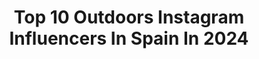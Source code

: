 ---
title: Top 10 Outdoors Instagram Influencers In Spain In 2024
description: >-
  Find top outdoors Instagram influencers in Spain in 2024. Most popular hashtags: #outdoors #picoftheday #nature #explore.
platform: Instagram
hits: 165
text_top: See the most popular Instagram influencers on inBeat.
text_bottom: Our search engine holds 165 Instagram influencers like this in Spain for you to pitch.
profiles:
  - username: "laura_travelyoga"
    fullname: >-
      Laura | Yoga teacher & traveller
    bio: >-
      🧘🏼‍♀️ Yoga teacher 🌍 World traveller & outdoors 🌻 Inspired by sunsets & rocky landscapes
    location: "Spain"
    followers: 4672
    engagement: 868
    commentsToLikes: 0.056241
    id: ckaor6ksulxxk0i78w2d1aks7
    verified: false
    hashtags: "#adventureanywhere, #travelyogateacher, #travelyoga, #travelwithme"
  - username: "alvarovaliente"
    fullname: >-
      Álvaro Valiente
    bio: >-
      📸 Outdoors & commercial photographer / filmmaker ✉️ Collab with me! hello@alvarovaliente.com 📍 Spain based. Worldwide available ⬇️ More of my work
    location: "Spain"
    followers: 82576
    engagement: 357
    commentsToLikes: 0.000699
    id: ck5c3fddkz7wh0i11a8j52zlf
    verified: false
    hashtags: "#natgeoyourshot, #earthpix, #earth, #visualcreators"
  - username: "cupo_libre"
    fullname: >-
      Cupo Libre - Pilar Escribano
    bio: >-
      Spanish Huntress👩🏽‍🌾🇪🇸 Hunting Blogger🦌👩🏽‍💻 Licensed in Public&RRPP👩🏽‍🎓📝 Outdoors&Travel🌲🛩 @zeisshunting_eu Ambassador Sponsored Sauer Norma @excopesa
    location: "Spain"
    followers: 25016
    engagement: 237
    commentsToLikes: 0.012328
    id: ck0tvd6e6axe50i19cmjkw92d
    verified: false
    hashtags: "#huntingpic, #huntress, #countrygirl, #huntinglife"
  - username: "pilarmontero30"
    fullname: >-
      Pilar Montero
    bio: >-
      Blogger |Hunter| Outdoors Enthusiast 🎓 Nurse. 💄Fashion Lover|| Lifestyles
    location: "Spain"
    followers: 69862
    engagement: 796
    commentsToLikes: 0.019434
    id: ck5zkb6kbj5mm0i14k78gnu3c
    verified: false
    hashtags: "#teckel, #hunter, #campo, #caza"
  - username: "matt_wnd"
    fullname: >-
      ↟Ｍ∧Ｔl∧Ｓ  Ｍ∧ＮJ∧ＲlＮ↟
    bio: >-
      📷Photography ↟ Mountain Lover ↟ 🌍Travel ↟ Lifestyle ↟ Outdoors ↟ 📍34°36'47.3'' S 58°22.634' O
    location: "Spain"
    followers: 5319
    engagement: 1899
    commentsToLikes: 0.100320
    id: ck14krp5lqz8b0i191ji3yepb
    verified: false
    hashtags: "#travelpicture, #earthofficial, #nature, #trilhandotrilhas"
  - username: "mccarthyedwin"
    fullname: >-
      Edwin Sanchez Mccarthy
    bio: >-
      Adventures - Outdoors 🏔🏕 ..................... Packrafting - Exploring 🚣🏽‍♀️🚀 ..................... Photography - Travel - 📷✈️ .......... 🇪🇸/🇦🇺
    location: "Spain"
    followers: 6962
    engagement: 367
    commentsToLikes: 0.015990
    id: ck137h9edbj6y0i19pkxveqom
    verified: false
    hashtags: "#wildlife, #monta, #travel, #snow"
  - username: "svanabjarnason"
    fullname: >-
      Svana Bjarnason I Rock climber
    bio: >-
      🇫🇷(&🇮🇸)🧗🏼‍♀️ 🏄🏼‍♀️🏂🪂🦩🦄 @team_edelrid @tenayaclimbing @sierra_climbing @nutripurefr @symbioz_climbing
    location: "Spain"
    followers: 21411
    engagement: 656
    commentsToLikes: 0.020895
    id: ck5zwsrfi6p2w0i14mntv0wny
    verified: false
    hashtags: "#grimpe, #edelrid, #climbersofinstagram, #climbergirl"
  - username: "lukedeweert"
    fullname: >-
      Luke ‘Skywalker’ de Weert
    bio: >-
      🏆 World Cup Champion
    location: "Spain"
    followers: 35443
    engagement: 496
    commentsToLikes: 0.030903
    id: ck5zwt3fs6pqv0i14tdybd5a8
    verified: false
    hashtags: "#flying, #outdoors, #travel, #extremesports"
  - username: "_sierra_jabali"
    fullname: >-
      Sierra Jabali
    bio: >-
      Forjados en Mty N.L. Parrilla, cocina y campo sierrajabali.com 📍PF san Agustín L2420 📍Galerías mty 📦 Shark tank México 🦈🔪 Youtube link
    location: "Spain"
    followers: 66932
    engagement: 297
    commentsToLikes: 0.026334
    id: ckqq6308cwxtg0j23qw4j20f9
    verified: false
    hashtags: "#tiendaonline, #regalos, #sharktank, #bestgiftever"
  - username: "bei_uri"
    fullname: >-
      Bea🙋🏼‍♀️
    bio: >-
      Una vasca en Madrid Ingeniera industrial 👩🏼‍💻 Mi vida con ansiedad Amo el deporte ✍️ 📚mi libro: Soy más que una talla ✉️ algopasaconuri@gmail.com
    location: "Spain"
    followers: 144031
    engagement: 267
    commentsToLikes: 0.053226
    id: ck0vyxytc6c3c0i19tj9tr4jn
    verified: false
    hashtags: "#love, #tips, #sales, #outfitoftheday"
---
